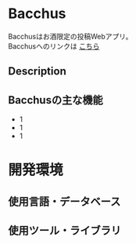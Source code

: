 # Bacchus
Bacchusはお酒限定の投稿Webアプリ。</br>
Bacchusへのリンクは
[こちら](https://www.kazu-lv99.com/Bacchus/index.php)

## Description

## Bacchusの主な機能
<ul>
  <li>1</li>
  <li>1</li>
  <li>1</li>
</ul>

# 開発環境

## 使用言語・データベース

## 使用ツール・ライブラリ
